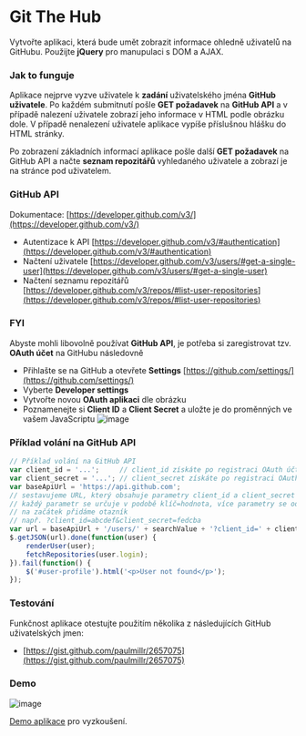 # Git The Hub

Vytvořte aplikaci, která bude umět zobrazit informace ohledně uživatelů na GitHubu. Použijte **jQuery** pro manupulaci s DOM a AJAX. 

### Jak to funguje
Aplikace nejprve vyzve uživatele k **zadání** uživatelského jména **GitHub uživatele**. Po každém submitnutí pošle **GET požadavek** na **GitHub API** a v případě nalezení uživatele zobrazí jeho informace v HTML podle obrázku dole. V případě nenalezení uživatele aplikace vypíše příslušnou hlášku do HTML stránky. 

Po zobrazení základních informací aplikace pošle další **GET požadavek** na GitHub API a načte **seznam repozitářů** vyhledaného uživatele a zobrazí je na stránce pod uživatelem.

### GitHub API
Dokumentace: [https://developer.github.com/v3/](https://developer.github.com/v3/)
- Autentizace k API [https://developer.github.com/v3/#authentication](https://developer.github.com/v3/#authentication)
- Načtení uživatele [https://developer.github.com/v3/users/#get-a-single-user](https://developer.github.com/v3/users/#get-a-single-user)
- Načtení seznamu repozitářů [https://developer.github.com/v3/repos/#list-user-repositories](https://developer.github.com/v3/repos/#list-user-repositories)

### FYI
Abyste mohli libovolně používat **GitHub API**, je potřeba si zaregistrovat tzv. **OAuth účet** na GitHubu následovně
- Přihlašte se na GitHub a otevřete **Settings** [https://github.com/settings/](https://github.com/settings/)
- Vyberte **Developer settings**
- Vytvořte novou **OAuth aplikaci** dle obrázku
- Poznamenejte si **Client ID** a **Client Secret** a uložte je do proměnných ve vašem JavaScriptu
![image](https://user-images.githubusercontent.com/20724910/49305911-f3797b80-f4d0-11e8-97f8-ba00205b8f4b.png)

### Příklad volání na GitHub API
```js
// Příklad volání na GitHub API
var client_id = '...';     // client_id získáte po registraci OAuth účtu
var client_secret = '...'; // client_secret získáte po registraci OAuth účtu
var baseApiUrl = 'https://api.github.com';
// sestavujeme URL, který obsahuje parametry client_id a client_secret
// každý parametr se určuje v podobě klíč=hodnota, více parametry se oddělují ampersandem, 
// na začátek přidáme otazník
// např. ?client_id=abcdef&client_secret=fedcba
var url = baseApiUrl + '/users/' + searchValue + '?client_id=' + client_id + '&client_secret=' + client_secret;
$.getJSON(url).done(function(user) {
    renderUser(user);
    fetchRepositories(user.login);
}).fail(function() {
    $('#user-profile').html('<p>User not found</p>');
});
```

### Testování
Funkčnost aplikace otestujte použitím několika z následujících GitHub uživatelských jmen:
- [https://gist.github.com/paulmillr/2657075](https://gist.github.com/paulmillr/2657075)

### Demo
![image](https://user-images.githubusercontent.com/20724910/49305585-f031c000-f4cf-11e8-962c-77b231916b7e.png)

[Demo aplikace](https://fcp.vse.cz/4IZ268/2018-2019-ZS/www/nguv03/homework-08/solution/) pro vyzkoušení.

